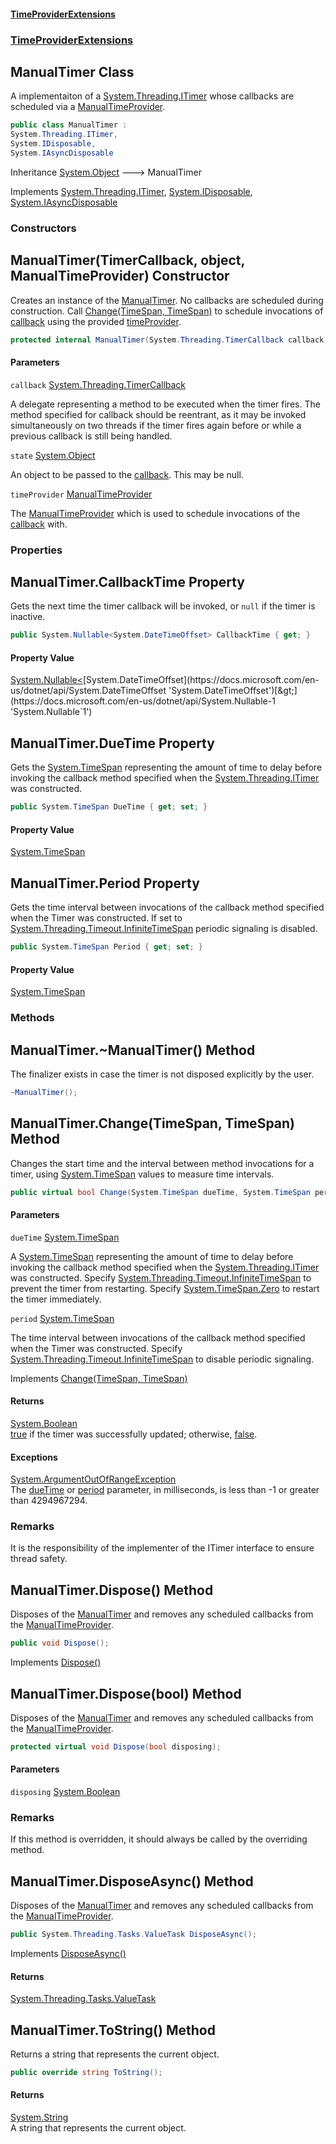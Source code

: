 #### [TimeProviderExtensions](index.md 'index')
### [TimeProviderExtensions](index.md#TimeProviderExtensions 'TimeProviderExtensions')

## ManualTimer Class

A implementaiton of a [System.Threading.ITimer](https://docs.microsoft.com/en-us/dotnet/api/System.Threading.ITimer 'System.Threading.ITimer') whose callbacks are scheduled via a [ManualTimeProvider](TimeProviderExtensions.ManualTimeProvider.md 'TimeProviderExtensions.ManualTimeProvider').

```csharp
public class ManualTimer :
System.Threading.ITimer,
System.IDisposable,
System.IAsyncDisposable
```

Inheritance [System.Object](https://docs.microsoft.com/en-us/dotnet/api/System.Object 'System.Object') &#129106; ManualTimer

Implements [System.Threading.ITimer](https://docs.microsoft.com/en-us/dotnet/api/System.Threading.ITimer 'System.Threading.ITimer'), [System.IDisposable](https://docs.microsoft.com/en-us/dotnet/api/System.IDisposable 'System.IDisposable'), [System.IAsyncDisposable](https://docs.microsoft.com/en-us/dotnet/api/System.IAsyncDisposable 'System.IAsyncDisposable')
### Constructors

<a name='TimeProviderExtensions.ManualTimer.ManualTimer(System.Threading.TimerCallback,object,TimeProviderExtensions.ManualTimeProvider)'></a>

## ManualTimer(TimerCallback, object, ManualTimeProvider) Constructor

Creates an instance of the [ManualTimer](TimeProviderExtensions.ManualTimer.md 'TimeProviderExtensions.ManualTimer'). No callbacks are scheduled during construction. Call [Change(TimeSpan, TimeSpan)](TimeProviderExtensions.ManualTimer.md#TimeProviderExtensions.ManualTimer.Change(System.TimeSpan,System.TimeSpan) 'TimeProviderExtensions.ManualTimer.Change(System.TimeSpan, System.TimeSpan)') to schedule invocations of [callback](TimeProviderExtensions.ManualTimer.md#TimeProviderExtensions.ManualTimer.ManualTimer(System.Threading.TimerCallback,object,TimeProviderExtensions.ManualTimeProvider).callback 'TimeProviderExtensions.ManualTimer.ManualTimer(System.Threading.TimerCallback, object, TimeProviderExtensions.ManualTimeProvider).callback') using the provided [timeProvider](TimeProviderExtensions.ManualTimer.md#TimeProviderExtensions.ManualTimer.ManualTimer(System.Threading.TimerCallback,object,TimeProviderExtensions.ManualTimeProvider).timeProvider 'TimeProviderExtensions.ManualTimer.ManualTimer(System.Threading.TimerCallback, object, TimeProviderExtensions.ManualTimeProvider).timeProvider').

```csharp
protected internal ManualTimer(System.Threading.TimerCallback callback, object? state, TimeProviderExtensions.ManualTimeProvider timeProvider);
```
#### Parameters

<a name='TimeProviderExtensions.ManualTimer.ManualTimer(System.Threading.TimerCallback,object,TimeProviderExtensions.ManualTimeProvider).callback'></a>

`callback` [System.Threading.TimerCallback](https://docs.microsoft.com/en-us/dotnet/api/System.Threading.TimerCallback 'System.Threading.TimerCallback')

A delegate representing a method to be executed when the timer fires. The method specified for callback should be reentrant,
as it may be invoked simultaneously on two threads if the timer fires again before or while a previous callback is still being handled.

<a name='TimeProviderExtensions.ManualTimer.ManualTimer(System.Threading.TimerCallback,object,TimeProviderExtensions.ManualTimeProvider).state'></a>

`state` [System.Object](https://docs.microsoft.com/en-us/dotnet/api/System.Object 'System.Object')

An object to be passed to the [callback](TimeProviderExtensions.ManualTimer.md#TimeProviderExtensions.ManualTimer.ManualTimer(System.Threading.TimerCallback,object,TimeProviderExtensions.ManualTimeProvider).callback 'TimeProviderExtensions.ManualTimer.ManualTimer(System.Threading.TimerCallback, object, TimeProviderExtensions.ManualTimeProvider).callback'). This may be null.

<a name='TimeProviderExtensions.ManualTimer.ManualTimer(System.Threading.TimerCallback,object,TimeProviderExtensions.ManualTimeProvider).timeProvider'></a>

`timeProvider` [ManualTimeProvider](TimeProviderExtensions.ManualTimeProvider.md 'TimeProviderExtensions.ManualTimeProvider')

The [ManualTimeProvider](TimeProviderExtensions.ManualTimeProvider.md 'TimeProviderExtensions.ManualTimeProvider') which is used to schedule invocations of the [callback](TimeProviderExtensions.ManualTimer.md#TimeProviderExtensions.ManualTimer.ManualTimer(System.Threading.TimerCallback,object,TimeProviderExtensions.ManualTimeProvider).callback 'TimeProviderExtensions.ManualTimer.ManualTimer(System.Threading.TimerCallback, object, TimeProviderExtensions.ManualTimeProvider).callback') with.
### Properties

<a name='TimeProviderExtensions.ManualTimer.CallbackTime'></a>

## ManualTimer.CallbackTime Property

Gets the next time the timer callback will be invoked, or `null` if the timer is inactive.

```csharp
public System.Nullable<System.DateTimeOffset> CallbackTime { get; }
```

#### Property Value
[System.Nullable&lt;](https://docs.microsoft.com/en-us/dotnet/api/System.Nullable-1 'System.Nullable`1')[System.DateTimeOffset](https://docs.microsoft.com/en-us/dotnet/api/System.DateTimeOffset 'System.DateTimeOffset')[&gt;](https://docs.microsoft.com/en-us/dotnet/api/System.Nullable-1 'System.Nullable`1')

<a name='TimeProviderExtensions.ManualTimer.DueTime'></a>

## ManualTimer.DueTime Property

Gets the [System.TimeSpan](https://docs.microsoft.com/en-us/dotnet/api/System.TimeSpan 'System.TimeSpan') representing the amount of time to delay before invoking the callback method specified when the [System.Threading.ITimer](https://docs.microsoft.com/en-us/dotnet/api/System.Threading.ITimer 'System.Threading.ITimer') was constructed.

```csharp
public System.TimeSpan DueTime { get; set; }
```

#### Property Value
[System.TimeSpan](https://docs.microsoft.com/en-us/dotnet/api/System.TimeSpan 'System.TimeSpan')

<a name='TimeProviderExtensions.ManualTimer.Period'></a>

## ManualTimer.Period Property

Gets the time interval between invocations of the callback method specified when the Timer was constructed.
If set to [System.Threading.Timeout.InfiniteTimeSpan](https://docs.microsoft.com/en-us/dotnet/api/System.Threading.Timeout.InfiniteTimeSpan 'System.Threading.Timeout.InfiniteTimeSpan') periodic signaling is disabled.

```csharp
public System.TimeSpan Period { get; set; }
```

#### Property Value
[System.TimeSpan](https://docs.microsoft.com/en-us/dotnet/api/System.TimeSpan 'System.TimeSpan')
### Methods

<a name='TimeProviderExtensions.ManualTimer.~ManualTimer()'></a>

## ManualTimer.~ManualTimer() Method

The finalizer exists in case the timer is not disposed explicitly by the user.

```csharp
~ManualTimer();
```

<a name='TimeProviderExtensions.ManualTimer.Change(System.TimeSpan,System.TimeSpan)'></a>

## ManualTimer.Change(TimeSpan, TimeSpan) Method

Changes the start time and the interval between method invocations for a timer, using [System.TimeSpan](https://docs.microsoft.com/en-us/dotnet/api/System.TimeSpan 'System.TimeSpan') values to measure time intervals.

```csharp
public virtual bool Change(System.TimeSpan dueTime, System.TimeSpan period);
```
#### Parameters

<a name='TimeProviderExtensions.ManualTimer.Change(System.TimeSpan,System.TimeSpan).dueTime'></a>

`dueTime` [System.TimeSpan](https://docs.microsoft.com/en-us/dotnet/api/System.TimeSpan 'System.TimeSpan')

A [System.TimeSpan](https://docs.microsoft.com/en-us/dotnet/api/System.TimeSpan 'System.TimeSpan') representing the amount of time to delay before invoking the callback method specified when the [System.Threading.ITimer](https://docs.microsoft.com/en-us/dotnet/api/System.Threading.ITimer 'System.Threading.ITimer') was constructed.
Specify [System.Threading.Timeout.InfiniteTimeSpan](https://docs.microsoft.com/en-us/dotnet/api/System.Threading.Timeout.InfiniteTimeSpan 'System.Threading.Timeout.InfiniteTimeSpan') to prevent the timer from restarting. Specify [System.TimeSpan.Zero](https://docs.microsoft.com/en-us/dotnet/api/System.TimeSpan.Zero 'System.TimeSpan.Zero') to restart the timer immediately.

<a name='TimeProviderExtensions.ManualTimer.Change(System.TimeSpan,System.TimeSpan).period'></a>

`period` [System.TimeSpan](https://docs.microsoft.com/en-us/dotnet/api/System.TimeSpan 'System.TimeSpan')

The time interval between invocations of the callback method specified when the Timer was constructed.
Specify [System.Threading.Timeout.InfiniteTimeSpan](https://docs.microsoft.com/en-us/dotnet/api/System.Threading.Timeout.InfiniteTimeSpan 'System.Threading.Timeout.InfiniteTimeSpan') to disable periodic signaling.

Implements [Change(TimeSpan, TimeSpan)](https://docs.microsoft.com/en-us/dotnet/api/System.Threading.ITimer.Change#System_Threading_ITimer_Change_System_TimeSpan,System_TimeSpan_ 'System.Threading.ITimer.Change(System.TimeSpan,System.TimeSpan)')

#### Returns
[System.Boolean](https://docs.microsoft.com/en-us/dotnet/api/System.Boolean 'System.Boolean')  
[true](https://docs.microsoft.com/en-us/dotnet/csharp/language-reference/builtin-types/bool 'https://docs.microsoft.com/en-us/dotnet/csharp/language-reference/builtin-types/bool') if the timer was successfully updated; otherwise, [false](https://docs.microsoft.com/en-us/dotnet/csharp/language-reference/builtin-types/bool 'https://docs.microsoft.com/en-us/dotnet/csharp/language-reference/builtin-types/bool').

#### Exceptions

[System.ArgumentOutOfRangeException](https://docs.microsoft.com/en-us/dotnet/api/System.ArgumentOutOfRangeException 'System.ArgumentOutOfRangeException')  
The [dueTime](TimeProviderExtensions.ManualTimer.md#TimeProviderExtensions.ManualTimer.Change(System.TimeSpan,System.TimeSpan).dueTime 'TimeProviderExtensions.ManualTimer.Change(System.TimeSpan, System.TimeSpan).dueTime') or [period](TimeProviderExtensions.ManualTimer.md#TimeProviderExtensions.ManualTimer.Change(System.TimeSpan,System.TimeSpan).period 'TimeProviderExtensions.ManualTimer.Change(System.TimeSpan, System.TimeSpan).period') parameter, in milliseconds, is less than -1 or greater than 4294967294.

### Remarks
It is the responsibility of the implementer of the ITimer interface to ensure thread safety.

<a name='TimeProviderExtensions.ManualTimer.Dispose()'></a>

## ManualTimer.Dispose() Method

Disposes of the [ManualTimer](TimeProviderExtensions.ManualTimer.md 'TimeProviderExtensions.ManualTimer') and removes any scheduled callbacks from the [ManualTimeProvider](TimeProviderExtensions.ManualTimeProvider.md 'TimeProviderExtensions.ManualTimeProvider').

```csharp
public void Dispose();
```

Implements [Dispose()](https://docs.microsoft.com/en-us/dotnet/api/System.IDisposable.Dispose 'System.IDisposable.Dispose')

<a name='TimeProviderExtensions.ManualTimer.Dispose(bool)'></a>

## ManualTimer.Dispose(bool) Method

Disposes of the [ManualTimer](TimeProviderExtensions.ManualTimer.md 'TimeProviderExtensions.ManualTimer') and removes any scheduled callbacks from the [ManualTimeProvider](TimeProviderExtensions.ManualTimeProvider.md 'TimeProviderExtensions.ManualTimeProvider').

```csharp
protected virtual void Dispose(bool disposing);
```
#### Parameters

<a name='TimeProviderExtensions.ManualTimer.Dispose(bool).disposing'></a>

`disposing` [System.Boolean](https://docs.microsoft.com/en-us/dotnet/api/System.Boolean 'System.Boolean')

### Remarks
If this method is overridden, it should always be called by the overriding method.

<a name='TimeProviderExtensions.ManualTimer.DisposeAsync()'></a>

## ManualTimer.DisposeAsync() Method

Disposes of the [ManualTimer](TimeProviderExtensions.ManualTimer.md 'TimeProviderExtensions.ManualTimer') and removes any scheduled callbacks from the [ManualTimeProvider](TimeProviderExtensions.ManualTimeProvider.md 'TimeProviderExtensions.ManualTimeProvider').

```csharp
public System.Threading.Tasks.ValueTask DisposeAsync();
```

Implements [DisposeAsync()](https://docs.microsoft.com/en-us/dotnet/api/System.IAsyncDisposable.DisposeAsync 'System.IAsyncDisposable.DisposeAsync')

#### Returns
[System.Threading.Tasks.ValueTask](https://docs.microsoft.com/en-us/dotnet/api/System.Threading.Tasks.ValueTask 'System.Threading.Tasks.ValueTask')

<a name='TimeProviderExtensions.ManualTimer.ToString()'></a>

## ManualTimer.ToString() Method

Returns a string that represents the current object.

```csharp
public override string ToString();
```

#### Returns
[System.String](https://docs.microsoft.com/en-us/dotnet/api/System.String 'System.String')  
A string that represents the current object.